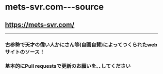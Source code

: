 # mets-svr.com---source
## https://mets-svr.com/
---
### 古参勢で天才の偉い人かにさん等(自画自賛)によってつくられたwebサイトのソース！
### 基本的にPull requestsで更新のお願いを､､してください
